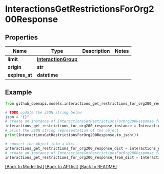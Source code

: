 # InteractionsGetRestrictionsForOrg200Response


## Properties

Name | Type | Description | Notes
------------ | ------------- | ------------- | -------------
**limit** | [**InteractionGroup**](InteractionGroup.md) |  | 
**origin** | **str** |  | 
**expires_at** | **datetime** |  | 

## Example

```python
from github_openapi.models.interactions_get_restrictions_for_org200_response import InteractionsGetRestrictionsForOrg200Response

# TODO update the JSON string below
json = "{}"
# create an instance of InteractionsGetRestrictionsForOrg200Response from a JSON string
interactions_get_restrictions_for_org200_response_instance = InteractionsGetRestrictionsForOrg200Response.from_json(json)
# print the JSON string representation of the object
print(InteractionsGetRestrictionsForOrg200Response.to_json())

# convert the object into a dict
interactions_get_restrictions_for_org200_response_dict = interactions_get_restrictions_for_org200_response_instance.to_dict()
# create an instance of InteractionsGetRestrictionsForOrg200Response from a dict
interactions_get_restrictions_for_org200_response_from_dict = InteractionsGetRestrictionsForOrg200Response.from_dict(interactions_get_restrictions_for_org200_response_dict)
```
[[Back to Model list]](../README.md#documentation-for-models) [[Back to API list]](../README.md#documentation-for-api-endpoints) [[Back to README]](../README.md)


